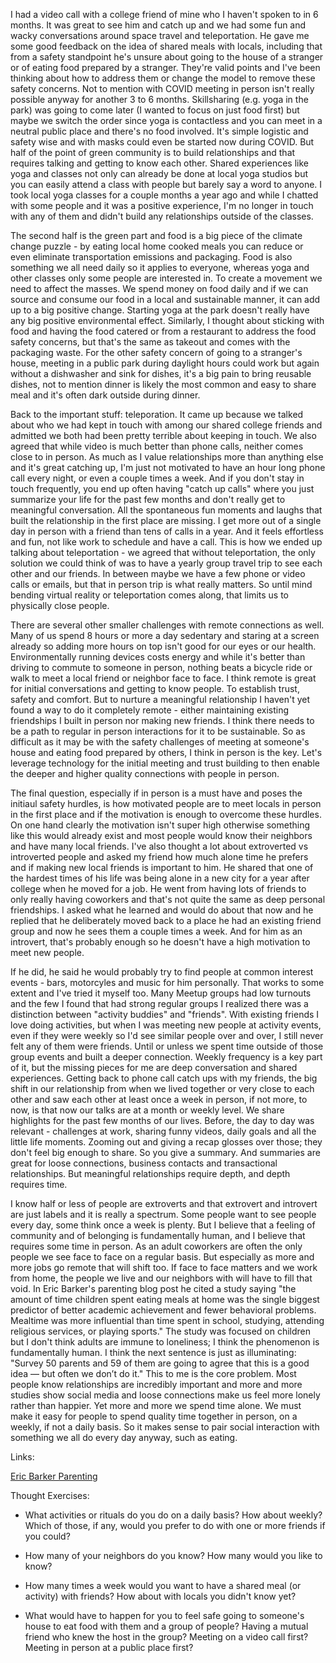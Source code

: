 I had a video call with a college friend of mine who I haven't spoken to in 6 months. It was great to see him and catch up and we had some fun and wacky conversations around space travel and teleportation. He gave me some good feedback on the idea of shared meals with locals, including that from a safety standpoint he's unsure about going to the house of a stranger or of eating food prepared by a stranger. They're valid points and I've been thinking about how to address them or change the model to remove these safety concerns. Not to mention with COVID meeting in person isn't really possible anyway for another 3 to 6 months. Skillsharing (e.g. yoga in the park) was going to come later (I wanted to focus on just food first) but maybe we switch the order since yoga is contactless and you can meet in a neutral public place and there's no food involved. It's simple logistic and safety wise and with masks could even be started now during COVID. But half of the point of green community is to build relationships and that requires talking and getting to know each other. Shared experiences like yoga and classes not only can already be done at local yoga studios but you can easily attend a class with people but barely say a word to anyone. I took local yoga classes for a couple months a year ago and while I chatted with some people and it was a positive experience, I'm no longer in touch with any of them and didn't build any relationships outside of the classes.

The second half is the green part and food is a big piece of the climate change puzzle - by eating local home cooked meals you can reduce or even eliminate transportation emissions and packaging. Food is also something we all need daily so it applies to everyone, whereas yoga and other classes only some people are interested in. To create a movement we need to affect the masses. We spend money on food daily and if we can source and consume our food in a local and sustainable manner, it can add up to a big positive change. Starting yoga at the park doesn't really have any big positive environmental effect. Similarly, I thought about sticking with food and having the food catered or from a restaurant to address the food safety concerns, but that's the same as takeout and comes with the packaging waste. For the other safety concern of going to a stranger's house, meeting in a public park during daylight hours could work but again without a dishwasher and sink for dishes, it's a big pain to bring reusable dishes, not to mention dinner is likely the most common and easy to share meal and it's often dark outside during dinner.

Back to the important stuff: teleporation. It came up because we talked about who we had kept in touch with among our shared college friends and admitted we both had been pretty terrible about keeping in touch. We also agreed that while video is much better than phone calls, neither comes close to in person. As much as I value relationships more than anything else and it's great catching up, I'm just not motivated to have an hour long phone call every night, or even a couple times a week. And if you don't stay in touch frequently, you end up often having "catch up calls" where you just summarize your life for the past few months and don't really get to meaningful conversation. All the spontaneous fun moments and laughs that built the relationship in the first place are missing. I get more out of a single day in person with a friend than tens of calls in a year. And it feels effortless and fun, not like work to schedule and have a call. This is how we ended up talking about teleportation - we agreed that without teleportation, the only solution we could think of was to have a yearly group travel trip to see each other and our friends. In between maybe we have a few phone or video calls or emails, but that in person trip is what really matters. So until mind bending virtual reality or teleportation comes along, that limits us to physically close people.

There are several other smaller challenges with remote connections as well. Many of us spend 8 hours or more a day sedentary and staring at a screen already so adding more hours on top isn't good for our eyes or our health. Environmentally running devices costs energy and while it's better than driving to commute to someone in person, nothing beats a bicycle ride or walk to meet a local friend or neighbor face to face. I think remote is great for initial conversations and getting to know people. To establish trust, safety and comfort. But to nurture a meaningful relationship I haven't yet found a way to do it completely remote - either maintaining existing friendships I built in person nor making new friends. I think there needs to be a path to regular in person interactions for it to be sustainable. So as difficult as it may be with the safety challenges of meeting at someone's house and eating food prepared by others, I think in person is the key. Let's leverage technology for the initial meeting and trust building to then enable the deeper and higher quality connections with people in person.

The final question, especially if in person is a must have and poses the initiaul safety hurdles, is how motivated people are to meet locals in person in the first place and if the motivation is enough to overcome these hurdles. On one hand clearly the motivation isn't super high otherwise something like this would already exist and most people would know their neighbors and have many local friends. I've also thought a lot about extroverted vs introverted people and asked my friend how much alone time he prefers and if making new local friends is important to him. He shared that one of the hardest times of his life was being alone in a new city for a year after college when he moved for a job. He went from having lots of friends to only really having coworkers and that's not quite the same as deep personal friendships. I asked what he learned and would do about that now and he replied that he deliberately moved back to a place he had an existing friend group and now he sees them a couple times a week. And for him as an introvert, that's probably enough so he doesn't have a high motivation to meet new people.

If he did, he said he would probably try to find people at common interest events - bars, motorcyles and music for him personally. That works to some extent and I've tried it myself too. Many Meetup groups had low turnouts and the few I found that had strong regular groups I realized there was a distinction between "activity buddies" and "friends". With existing friends I love doing activities, but when I was meeting new people at activity events, even if they were weekly so I'd see similar people over and over, I still never felt any of them were friends. Until or unless we spent time outside of those group events and built a deeper connection. Weekly frequency is a key part of it, but the missing pieces for me are deep conversation and shared experiences. Getting back to phone call catch ups with my friends, the big shift in our relationship from when we lived together or very close to each other and saw each other at least once a week in person, if not more, to now, is that now our talks are at a month or weekly level. We share highlights for the past few months of our lives. Before, the day to day was relevant - challenges at work, sharing funny videos, daily goals and all the little life moments. Zooming out and giving a recap glosses over those; they don't feel big enough to share. So you give a summary. And summaries are great for loose connections, business contacts and transactional relationships. But meaningful relationships require depth, and depth requires time.

I know half or less of people are extroverts and that extrovert and introvert are just labels and it is really a spectrum. Some people want to see people every day, some think once a week is plenty. But I believe that a feeling of community and of belonging is fundamentally human, and I believe that requires some time in person. As an adult coworkers are often the only people we see face to face on a regular basis. But especially as more and more jobs go remote that will shift too. If face to face matters and we work from home, the people we live and our neighbors with will have to fill that void. In Eric Barker's parenting blog post he cited a study saying "the amount of time children spent eating meals at home was the single biggest predictor of better academic achievement and fewer behavioral problems. Mealtime was more influential than time spent in school, studying, attending religious services, or playing sports." The study was focused on children but I don't think adults are immune to loneliness; I think the phenomenon is fundamentally human. I think the next sentence is just as illuminating: "Survey 50 parents and 59 of them are going to agree that this is a good idea — but often we don’t do it." This to me is the core problem. Most people know relationships are incredibly important and more and more studies show social media and loose connections make us feel more lonely rather than happier. Yet more and more we spend time alone. We must make it easy for people to spend quality time together in person, on a weekly, if not a daily basis. So it makes sense to pair social interaction with something we all do every day anyway, such as eating.

Links:

[Eric Barker Parenting](https://www.bakadesuyo.com/2021/01/parent/)

Thought Exercises:

- What activities or rituals do you do on a daily basis? How about weekly? Which of those, if any, would you prefer to do with one or more friends if you could?

- How many of your neighbors do you know? How many would you like to know?

- How many times a week would you want to have a shared meal (or activity) with friends? How about with locals you didn't know yet?

- What would have to happen for you to feel safe going to someone's house to eat food with them and a group of people? Having a mutual friend who knew the host in the group? Meeting on a video call first? Meeting in person at a public place first?

